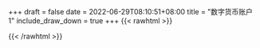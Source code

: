 
+++ 
draft = false
date = 2022-06-29T08:10:51+08:00
title = "数字货币账户 1"
include_draw_down = true
+++
{{< rawhtml >}}
<script type="text/javascript">
    net_value = '48.62%'
    data_x = ['20220513', '20220514', '20220515', '20220516', '20220517', '20220518', '20220519', '20220520', '20220521', '20220522', '20220523', '20220524', '20220525', '20220526', '20220527', '20220528', '20220529', '20220530', '20220531', '20220601', '20220602', '20220603', '20220604', '20220605', '20220606', '20220607', '20220608', '20220609', '20220610', '20220611', '20220612', '20220613', '20220614', '20220615', '20220616', '20220617', '20220618', '20220619', '20220620', '20220621', '20220622', '20220623', '20220624', '20220625', '20220626', '20220627', '20220628', '20220629']
    data_x_w = []
    data_net_value = [1.02854099232175, 1.06081711806942, 1.05488256559364, 1.05485233631109, 1.0573232165086601, 1.0365974685174801, 1.05752664666353, 1.07422813871263, 1.08112736720974, 1.10230083147638, 1.1116099370718602, 1.12376464235119, 1.12550457911458, 1.12675419231136, 1.1543834578194498, 1.17730808008832, 1.1867271017166898, 1.1863787063788, 1.19613431942423, 1.20154934652636, 1.19377619529102, 1.20158818270077, 1.22954143615578, 1.2431924264585, 1.24396588843494, 1.24022775499108, 1.2951491273133402, 1.3439726550777, 1.3681753216169399, 1.40288347032414, 1.3937474440191, 1.3229500753211298, 1.3247780156451698, 1.34067292153959, 1.32372719653605, 1.3514686648400802, 1.33206563937872, 1.3216998663189, 1.34144253914948, 1.3527884820590201, 1.37824449383322, 1.38524830689363, 1.36178527657094, 1.3714554201486902, 1.35409074030428, 1.4298743452003, 1.4624200367855302, 1.48615713156306]
    data_net_value_w = []
    data_draw_down = [0.0, 0.0, 0.5934552475773239, 0.596478175832216, 0.349390156075891, 2.42196495519389, 0.329047140588301, 0.0, 0.0, 0.0, 0.0, 0.0, 0.0, 0.0, 0.0, 0.0, 0.0, 0.034839533788932904, 0.0, 0.0, 0.77731512353385, 0.0, 0.0, 0.0, 0.0, 0.37381334438608704, 0.0, 0.0, 0.0, 0.0, 0.913602630504551, 7.9933395003009, 7.81054546789755, 6.22105487845543, 7.915627378809311, 5.14148054840582, 7.081783094542169, 8.11836040052403, 6.14409311746646, 5.00949882651223, 2.46389764909198, 1.76351634305143, 4.1098193753204, 3.1428050175451596, 4.87927300198632, 0.0, 0.0, 0.0]
    data_draw_down_w = []
</script>
{{< /rawhtml >}}
